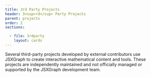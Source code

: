 ```yaml
---
title: 3rd Party Projects
header: 3<sup>rd</sup> Party Projects
parent: projects
order: 2
sections:

  - file: 3rdparty
    layout: cards
---
```

Several third-party projects developed by external contributors use JSXGraph to create interactive mathematical content and tools. These projects are independently maintained and not officially managed or supported by the JSXGraph development team.
